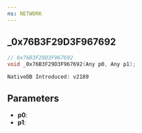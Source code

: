 ```yaml
---
ns: NETWORK
---
```

## _0x76B3F29D3F967692

```c
// 0x76B3F29D3F967692
void _0x76B3F29D3F967692(Any p0, Any p1);
```

```
NativeDB Introduced: v2189
```

## Parameters
* **p0**:
* **p1**:
